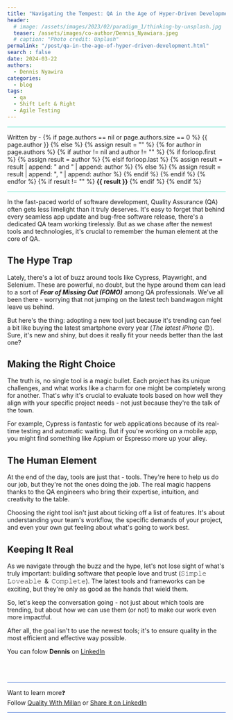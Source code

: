 ```yaml
---
title: "Navigating the Tempest: QA in the Age of Hyper-Driven Development"
header:
  # image: /assets/images/2023/02/paradigm_1/thinking-by-unsplash.jpg
  teaser: /assets/images/co-author/Dennis_Nyawiara.jpeg
  # caption: "Photo credit: Unplash"
permalink: "/post/qa-in-the-age-of-hyper-driven-development.html"
search : false
date: 2024-03-22
authors: 
  - Dennis Nyawira
categories:
  - blog
tags:
  - qa
  - Shift Left & Right
  - Agile Testing
---
```



<hr style="border: none; height:2px; background-color: #A9F1E4; position: relative;">

<p>
 Written by -
{% if page.authors == nil or page.authors.size == 0 %}
   {{ page.author }}
{% else %}
    {% assign result = "" %}
    {% for author in page.authors %}
        {% if author != nil and author != "" %}
            {% if forloop.first %}
                {% assign result = author %}
            {% elsif forloop.last %}
                {% assign result = result | append: " and " | append: author %}
            {% else %}
                {% assign result = result | append: ", " | append: author %}
            {% endif %}
        {% endif %}
    {% endfor %}
    {% if result != "" %}
        <strong>{{ result }}</strong>
    {% endif %}
{% endif %}
</p>

<hr style="border: none; height:2px; background-color: #A9F1E4; position: relative;">

In the fast-paced world of software development, Quality Assurance (QA) often gets less limelight than it truly deserves. It's easy to forget that behind every seamless app update and bug-free software release, there's a dedicated QA team working tirelessly. But as we chase after the newest tools and technologies, it's crucial to remember the human element at the core of QA.

## The Hype Trap

Lately, there's a lot of buzz around tools like Cypress, Playwright, and Selenium. These are powerful, no doubt, but the hype around them can lead to a sort of **_Fear of Missing Out (FOMO)_** among QA professionals. We've all been there - worrying that not jumping on the latest tech bandwagon might leave us behind.


But here's the thing: adopting a new tool just because it's trending can feel a bit like buying the latest smartphone every year (_The latest iPhone_ 😊). Sure, it's new and shiny, but does it really fit your needs better than the last one?


## Making the Right Choice

The truth is, no single tool is a magic bullet. Each project has its unique challenges, and what works like a charm for one might be completely wrong for another. That's why it's crucial to evaluate tools based on how well they align with your specific project needs - not just because they're the talk of the town.

For example, Cypress is fantastic for web applications because of its real-time testing and automatic waiting. But if you're working on a mobile app, you might find something like Appium or Espresso more up your alley.


## The Human Element

At the end of the day, tools are just that - tools. They're here to help us do our job, but they're not the ones doing the job. The real magic happens thanks to the QA engineers who bring their expertise, intuition, and creativity to the table.

Choosing the right tool isn't just about ticking off a list of features. It's about understanding your team's workflow, the specific demands of your project, and even your own gut feeling about what's going to work best.


## Keeping It Real


As we navigate through the buzz and the hype, let's not lose sight of what's truly important: building software that people love and trust (𝚂𝚒𝚖𝚙𝚕𝚎 𝙻𝚘𝚟𝚎𝚊𝚋𝚕𝚎 & 𝙲𝚘𝚖𝚙𝚕𝚎𝚝𝚎). The latest tools and frameworks can be exciting, but they're only as good as the hands that wield them.

So, let's keep the conversation going - not just about which tools are trending, but about how we can use them (or not) to make our work even more impactful. 

After all, the goal isn't to use the newest tools; it's to ensure quality in the most efficient and effective way possible.


You can folow **Dennis** on [LinkedIn](https://www.linkedin.com/in/gituto)


<br>
<br>

<hr style="border: none; height:1px; background-color: #0F4CCC; position: relative;">

Want to learn more❓
<br> 
Follow [Quality With Millan](https://www.linkedin.com/company/quality-with-millan) or <a href="https://www.linkedin.com/shareArticle?url=https://qualitywithmillan.github.io{{ page.url }}&title=I+came+through+this+awesome+blogs+on+%0A%23QualityWithMillan" title="I came through this awesome blogs on #QualityWithMillan" target="_blank">Share it on LinkedIn</a>

<hr style="border: none; height:1px; background-color: #0F4CCC; position: relative;">


